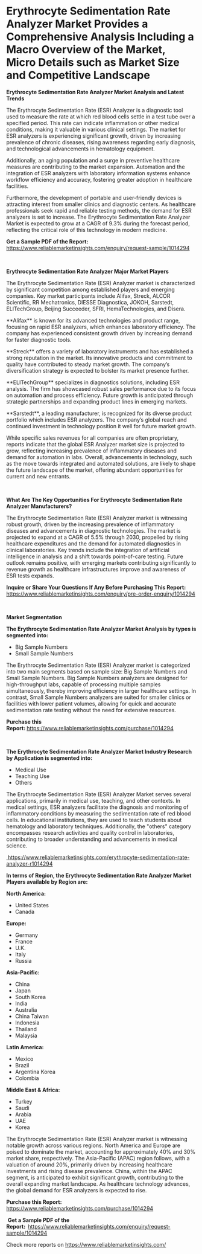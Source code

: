 <p><h1>Erythrocyte Sedimentation Rate Analyzer Market Provides a Comprehensive Analysis Including a Macro Overview of the Market, Micro Details such as Market Size and Competitive Landscape</h1></p><p><strong>Erythrocyte Sedimentation Rate Analyzer Market Analysis and Latest Trends</strong></p>
<p><p>The Erythrocyte Sedimentation Rate (ESR) Analyzer is a diagnostic tool used to measure the rate at which red blood cells settle in a test tube over a specified period. This rate can indicate inflammation or other medical conditions, making it valuable in various clinical settings. The market for ESR analyzers is experiencing significant growth, driven by increasing prevalence of chronic diseases, rising awareness regarding early diagnosis, and technological advancements in hematology equipment.</p><p>Additionally, an aging population and a surge in preventive healthcare measures are contributing to the market expansion. Automation and the integration of ESR analyzers with laboratory information systems enhance workflow efficiency and accuracy, fostering greater adoption in healthcare facilities. </p><p>Furthermore, the development of portable and user-friendly devices is attracting interest from smaller clinics and diagnostic centers. As healthcare professionals seek rapid and reliable testing methods, the demand for ESR analyzers is set to increase. The Erythrocyte Sedimentation Rate Analyzer Market is expected to grow at a CAGR of 9.3% during the forecast period, reflecting the critical role of this technology in modern medicine.</p></p>
<p><strong>Get a Sample PDF of the Report:&nbsp;</strong> <a href="https://www.reliablemarketinsights.com/enquiry/request-sample/1014294?utm_campaign=1894&utm_medium=2&utm_source=Github&utm_content=ia&utm_term=06032025&utm_id=erythrocyte-sedimentation-rate-analyzer">https://www.reliablemarketinsights.com/enquiry/request-sample/1014294</a></p>
<p>&nbsp;</p>
<p><strong>Erythrocyte Sedimentation Rate Analyzer Major Market Players</strong></p>
<p><p>The Erythrocyte Sedimentation Rate (ESR) Analyzer market is characterized by significant competition among established players and emerging companies. Key market participants include Alifax, Streck, ALCOR Scientific, RR Mechatronics, DIESSE Diagnostica, JOKOH, Sarstedt, ELITechGroup, Beijing Succeeder, SFRI, HemaTechnologies, and Disera.</p><p>**Alifax** is known for its advanced technologies and product range, focusing on rapid ESR analyzers, which enhances laboratory efficiency. The company has experienced consistent growth driven by increasing demand for faster diagnostic tools. </p><p>**Streck** offers a variety of laboratory instruments and has established a strong reputation in the market. Its innovative products and commitment to quality have contributed to steady market growth. The company’s diversification strategy is expected to bolster its market presence further.</p><p>**ELITechGroup** specializes in diagnostics solutions, including ESR analysis. The firm has showcased robust sales performance due to its focus on automation and process efficiency. Future growth is anticipated through strategic partnerships and expanding product lines in emerging markets.</p><p>**Sarstedt**, a leading manufacturer, is recognized for its diverse product portfolio which includes ESR analyzers. The company’s global reach and continued investment in technology position it well for future market growth.</p><p>While specific sales revenues for all companies are often proprietary, reports indicate that the global ESR Analyzer market size is projected to grow, reflecting increasing prevalence of inflammatory diseases and demand for automation in labs. Overall, advancements in technology, such as the move towards integrated and automated solutions, are likely to shape the future landscape of the market, offering abundant opportunities for current and new entrants.</p></p>
<p>&nbsp;</p>
<p><strong>What Are The Key Opportunities For Erythrocyte Sedimentation Rate Analyzer Manufacturers?</strong></p>
<p><p>The Erythrocyte Sedimentation Rate (ESR) Analyzer market is witnessing robust growth, driven by the increasing prevalence of inflammatory diseases and advancements in diagnostic technologies. The market is projected to expand at a CAGR of 5.5% through 2030, propelled by rising healthcare expenditures and the demand for automated diagnostics in clinical laboratories. Key trends include the integration of artificial intelligence in analysis and a shift towards point-of-care testing. Future outlook remains positive, with emerging markets contributing significantly to revenue growth as healthcare infrastructures improve and awareness of ESR tests expands.</p></p>
<p><strong>Inquire or Share Your Questions If Any Before Purchasing This Report:</strong> <a href="https://www.reliablemarketinsights.com/enquiry/pre-order-enquiry/1014294?utm_campaign=1894&utm_medium=2&utm_source=Github&utm_content=ia&utm_term=06032025&utm_id=erythrocyte-sedimentation-rate-analyzer">https://www.reliablemarketinsights.com/enquiry/pre-order-enquiry/1014294</a></p>
<p>&nbsp;</p>
<p><strong>Market Segmentation</strong></p>
<p><strong>The Erythrocyte Sedimentation Rate Analyzer Market Analysis by types is segmented into:</strong></p>
<p><ul><li>Big Sample Numbers</li><li>Small Sample Numbers</li></ul></p>
<p><p>The Erythrocyte Sedimentation Rate (ESR) Analyzer market is categorized into two main segments based on sample size: Big Sample Numbers and Small Sample Numbers. Big Sample Numbers analyzers are designed for high-throughput labs, capable of processing multiple samples simultaneously, thereby improving efficiency in larger healthcare settings. In contrast, Small Sample Numbers analyzers are suited for smaller clinics or facilities with lower patient volumes, allowing for quick and accurate sedimentation rate testing without the need for extensive resources.</p></p>
<p><strong>Purchase this Report:&nbsp;</strong><a href="https://www.reliablemarketinsights.com/purchase/1014294?utm_campaign=1894&utm_medium=2&utm_source=Github&utm_content=ia&utm_term=06032025&utm_id=erythrocyte-sedimentation-rate-analyzer">https://www.reliablemarketinsights.com/purchase/1014294</a></p>
<p>&nbsp;</p>
<p><strong>The Erythrocyte Sedimentation Rate Analyzer Market Industry Research by Application is segmented into:</strong></p>
<p><ul><li>Medical Use</li><li>Teaching Use</li><li>Others</li></ul></p>
<p><p>The Erythrocyte Sedimentation Rate (ESR) Analyzer Market serves several applications, primarily in medical use, teaching, and other contexts. In medical settings, ESR analyzers facilitate the diagnosis and monitoring of inflammatory conditions by measuring the sedimentation rate of red blood cells. In educational institutions, they are used to teach students about hematology and laboratory techniques. Additionally, the "others" category encompasses research activities and quality control in laboratories, contributing to broader understanding and advancements in medical science.</p></p>
<p><a href="https://www.reliablemarketinsights.com/erythrocyte-sedimentation-rate-analyzer-r1014294?utm_campaign=1894&utm_medium=2&utm_source=Github&utm_content=ia&utm_term=06032025&utm_id=erythrocyte-sedimentation-rate-analyzer">&nbsp;https://www.reliablemarketinsights.com/erythrocyte-sedimentation-rate-analyzer-r1014294</a></p>
<p><strong>In terms of Region, the Erythrocyte Sedimentation Rate Analyzer Market Players available by Region are:</strong></p>
<p>
    <p> <strong> North America: </strong>
        <ul>
            <li>United States</li>
            <li>Canada</li>
        </ul>
        </p> 
    <p> <strong> Europe: </strong>
        <ul>
            <li>Germany</li>
            <li>France</li>
            <li>U.K.</li>
            <li>Italy</li>
            <li>Russia</li>
        </ul>
        </p> 
    <p> <strong> Asia-Pacific: </strong>
        <ul>
            <li>China</li>
            <li>Japan</li>
            <li>South Korea</li>
            <li>India</li>
            <li>Australia</li>
            <li>China Taiwan</li>
            <li>Indonesia</li>
            <li>Thailand</li>
            <li>Malaysia</li>
        </ul>
        </p> 
    <p> <strong> Latin America: </strong>
        <ul>
            <li>Mexico</li>
            <li>Brazil</li>
            <li>Argentina Korea</li>
            <li>Colombia</li>
        </ul>
        </p> 
    <p> <strong> Middle East & Africa: </strong>
        <ul>
            <li>Turkey</li>
            <li>Saudi</li>
            <li>Arabia</li>
            <li>UAE</li>
            <li>Korea</li>
        </ul>
    </p>
    </p>
<p><p>The Erythrocyte Sedimentation Rate (ESR) Analyzer market is witnessing notable growth across various regions. North America and Europe are poised to dominate the market, accounting for approximately 40% and 30% market share, respectively. The Asia-Pacific (APAC) region follows, with a valuation of around 20%, primarily driven by increasing healthcare investments and rising disease prevalence. China, within the APAC segment, is anticipated to exhibit significant growth, contributing to the overall expanding market landscape. As healthcare technology advances, the global demand for ESR analyzers is expected to rise.</p></p>
<p><strong>Purchase this Report: </strong><a href="https://www.reliablemarketinsights.com/purchase/1014294?utm_campaign=1894&utm_medium=2&utm_source=Github&utm_content=ia&utm_term=06032025&utm_id=erythrocyte-sedimentation-rate-analyzer">https://www.reliablemarketinsights.com/purchase/1014294</a></p>
<p>&nbsp;<strong>Get a Sample PDF of the Report:&nbsp;&nbsp;</strong><a href="https://www.reliablemarketinsights.com/enquiry/request-sample/1014294?utm_campaign=1894&utm_medium=2&utm_source=Github&utm_content=ia&utm_term=06032025&utm_id=erythrocyte-sedimentation-rate-analyzer">https://www.reliablemarketinsights.com/enquiry/request-sample/1014294</a></p>
<p><strong></strong></p>
<p>Check more reports on <a href="https://www.reliablemarketinsights.com/?utm_campaign=1894&utm_medium=2&utm_source=Github&utm_content=ia&utm_term=06032025&utm_id=erythrocyte-sedimentation-rate-analyzer">https://www.reliablemarketinsights.com/</a></p>